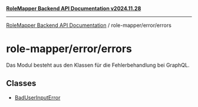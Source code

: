 [**RoleMapper Backend API Documentation v2024.11.28**](../../../README.md)

***

[RoleMapper Backend API Documentation](../../../modules.md) / role-mapper/error/errors

# role-mapper/error/errors

Das Modul besteht aus den Klassen für die Fehlerbehandlung bei GraphQL.

## Classes

- [BadUserInputError](classes/BadUserInputError.md)
